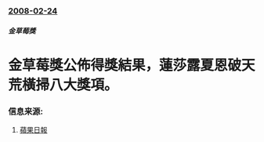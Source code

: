 ### [2008-02-24](/news/2008/02/24/index.md)

##### 金草莓獎
# 金草莓獎公佈得獎結果，蓮莎露夏恩破天荒橫掃八大獎項。




### 信息来源:

1. [蘋果日報](https://web.archive.org/web/20080228190158/http://www1.appledaily.atnext.com/template/apple/art_main.cfm?iss_id=20080225&sec_id=462&subsec_id=465&art_id=10789493)
